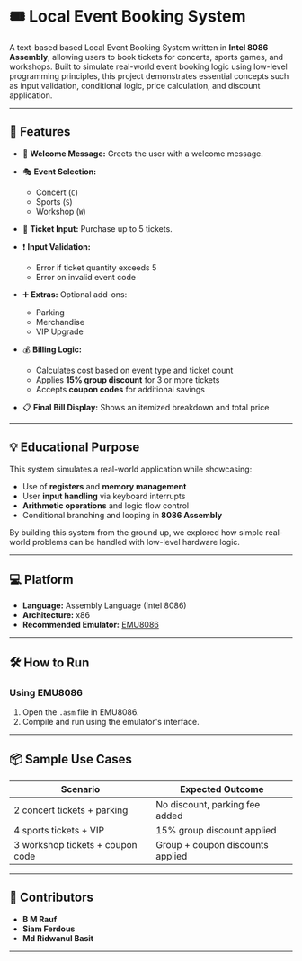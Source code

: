 # 🎟️ Local Event Booking System

A text-based based Local Event Booking System written in **Intel 8086 Assembly**, allowing users to book tickets for concerts, sports games, and workshops. Built to simulate real-world event booking logic using low-level programming principles, this project demonstrates essential concepts such as input validation, conditional logic, price calculation, and discount application.

---

## 🚀 Features

* 👋 **Welcome Message:** Greets the user with a welcome message.
* 🎭 **Event Selection:**

  * Concert (`C`)
  * Sports (`S`)
  * Workshop (`W`)
* 🔢 **Ticket Input:** Purchase up to 5 tickets.
* ❗ **Input Validation:**

  * Error if ticket quantity exceeds 5
  * Error on invalid event code
* ➕ **Extras:** Optional add-ons:

  * Parking
  * Merchandise
  * VIP Upgrade
* 💰 **Billing Logic:**

  * Calculates cost based on event type and ticket count
  * Applies **15% group discount** for 3 or more tickets
  * Accepts **coupon codes** for additional savings
* 📋 **Final Bill Display:** Shows an itemized breakdown and total price

---

## 💡 Educational Purpose

This system simulates a real-world application while showcasing:

* Use of **registers** and **memory management**
* User **input handling** via keyboard interrupts
* **Arithmetic operations** and logic flow control
* Conditional branching and looping in **8086 Assembly**

By building this system from the ground up, we explored how simple real-world problems can be handled with low-level hardware logic.

---

## 💻 Platform

* **Language:** Assembly Language (Intel 8086)
* **Architecture:** x86
* **Recommended Emulator:** [EMU8086](https://emu8086-microprocessor-emulator.en.softonic.com/)

---

## 🛠️ How to Run

### Using EMU8086

1. Open the `.asm` file in EMU8086.
2. Compile and run using the emulator's interface.

---

## 📦 Sample Use Cases

| Scenario                         | Expected Outcome                 |
| -------------------------------- | -------------------------------- |
| 2 concert tickets + parking      | No discount, parking fee added   |
| 4 sports tickets + VIP           | 15% group discount applied       |
| 3 workshop tickets + coupon code | Group + coupon discounts applied |

---

## 👥 Contributors

- **B M Rauf**
- **Siam Ferdous**
- **Md Ridwanul Basit**

---
